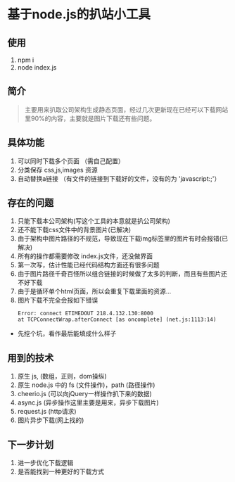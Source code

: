 # 基于node.js的扒站小工具

## 使用
1. npm i
2. node index.js

## 简介
> 主要用来扒取公司架构生成静态页面，经过几次更新现在已经可以下载网站里90%的内容，主要就是图片下载还有些问题。

## 具体功能
1. 可以同时下载多个页面 （需自己配置）
2. 分类保存 css,js,images 资源
3. 自动替换a链接 （有文件的链接到下载好的文件，没有的为 'javascript:;'）

## 存在的问题
1. 只能下载本公司架构(写这个工具的本意就是扒公司架构)
2. 还不能下载css文件中的背景图片(已解决)
3. 由于架构中图片路径的不规范，导致现在下载img标签里的图片有时会报错(已解决)
4. 所有的操作都需要修改 index.js文件，还没做界面
5. 第一次写，估计性能已经代码结构方面还有很多问题
6. 由于图片路径千奇百怪所以组合链接的时候做了太多的判断，而且有些图片还不好下载
7. 由于是循环单个html页面，所以会重复下载里面的资源...
8. 图片下载不完全会报如下错误
    ``` shell
    Error: connect ETIMEDOUT 218.4.132.130:8000
    at TCPConnectWrap.afterConnect [as oncomplete] (net.js:1113:14)
    ```
* 先挖个坑，看作最后能填成什么样子

## 用到的技术
1. 原生 js, (数组，正则，dom操纵)
2. 原生 node.js 中的 fs (文件操作)，path (路径操作)
3. cheerio.js (可以向jQuery一样操作扒下来的数据)
4. async.js (异步操作这里主要是用来，异步下载图片)
5. request.js (http请求)
6. 图片异步下载(网上找的)

## 下一步计划
1. 进一步优化下载逻辑
2. 是否能找到一种更好的下载方式
